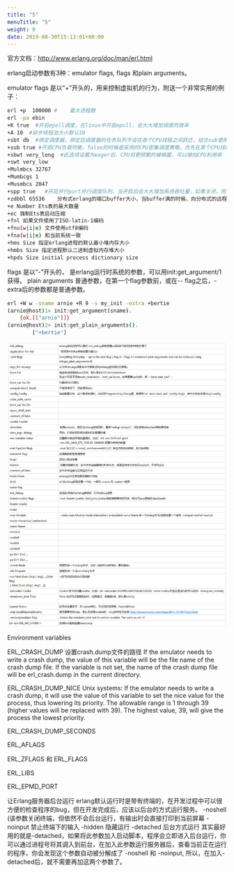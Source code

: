 ```yaml
---
title: "5"
menuTitle: "5"
weight: 0
date: 2019-08-30T15:13:01+08:00
---
```

官方文档：http://www.erlang.org/doc/man/erl.html

erlang启动参数有3种：emulator flags, flags 和plain arguments。
 
emulator flags 是以“+”开头的，用来控制虚拟机的行为，附送一个非常实用的例子：
```bash
erl +p  100000 #	最大进程数
erl -pa ebin 
+K true  #开启epoll调度，在linux中开启epoll，会大大增加调度的效率
+A 10  #异步线程池大小默认10
+sbt db  #绑定调度器，绑定后调度器的任务队列不会在各个CPU线程之间跃迁，结合sub使用，可以让CPU负载均衡的同时也避免了大量的跃迁发生。	注意：一个linux系统中，最好只有一个evm开启此选项，若同时有多个erlang虚拟机在系统中运行，还是关闭为好
+sub true #开启CPU负载均衡，false的时候是采用的CPU密集调度策略，优先在某个CPU线程上运行任务，直到该CPU负载较高为止。
+sbwt very_long  #此选项设置为eager后，CPU将更频繁的被唤醒，可以增加CPU利用率
+swt very_low 
+Mulmbcs 32767 
+Mumbcgs 1 
+Musmbcs 2047
+spp true	#开启并行port并行调度队列，当开启后会大大增加系统吞吐量，如果关闭，则会牺牲吞吐量换取更低的延迟。
+zdbbl 65536	分布式erlang的端口buffer大小，当buffer满的时候，向分布式的远程端口发送消息会阻塞
+e Number Ets表的最大数量
+ec 强制Ets表启动压缩
+fnl 如果文件使用了ISO-latin-1编码
+fnu(w|i|e) 文件使用utf8编码
+fna(w|i|e) 和当前系统一致
+hms Size 指定erlang进程的默认最小堆内存大小
+hmbs Size 指定进程默认二进制虚拟内存堆大小
+hpds Size initial process dictionary size
```


flags 是以“-”开头的， 是erlang运行时系统的参数，可以用init:get_argument/1获得。
plain arguments 普通参数，在第一个flag参数前，或在-- flag之后，-extra后的参数都是普通参数。
```bash
erl +W w -sname arnie +R 9 -s my_init -extra +bertie
(arnie@host)1> init:get_argument(sname).
	{ok,[["arnie"]]}
(arnie@host)2> init:get_plain_arguments().
        ["+bertie"]
```
![](../images/screenshot_1534591608930.png)



Environment variables

ERL_CRASH_DUMP  设置crash.dump文件的路径
    If the emulator needs to write a crash dump, the value of this variable will be the file name of the crash dump file. If the variable is not set, the name of the crash dump file will be erl_crash.dump in the current directory.

ERL_CRASH_DUMP_NICE
    Unix systems: If the emulator needs to write a crash dump, it will use the value of this variable to set the nice value for the process, thus lowering its priority. The allowable range is 1 through 39 (higher values will be replaced with 39). The highest value, 39, will give the process the lowest priority.

ERL_CRASH_DUMP_SECONDS

ERL_AFLAGS

ERL_ZFLAGS 和 ERL_FLAGS

ERL_LIBS

ERL_EPMD_PORT


让Erlang服务器后台运行
erlang默认运行时是带有终端的，在开发过程中可以很方便的检查程序的bug，但在开发完成后，应该以后台的方式运行服务。
-noshell (该参数关闭终端，但依然不会后台运行，有输出时会直接打印到当前屏幕
-noinput 禁止终端下的输入
-hidden 隐藏运行
-detached 后台方式运行
其实最好用的就是-detached，如果将此参数加入启动脚本，程序会立即进入后台运行，你可以通过进程号将其调入到前台，在加入此参数运行服务器后，查看当前正在运行的程序，你会发现这个参数自动被分解成了 -noshell 和 -noinput, 所以，在加入-detached后，就不需要再加这两个参数了。